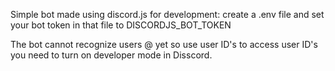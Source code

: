 Simple bot made using discord.js
for development: create a .env file and set your bot token in that file to DISCORDJS_BOT_TOKEN

The bot cannot recognize users @ yet so use user ID's
to access user ID's you need to turn on developer mode in Disscord.